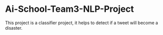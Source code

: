 # Ai-School-Team3-NLP-Project
This project is a classifier project, it helps to detect if a tweet will become a disaster.
